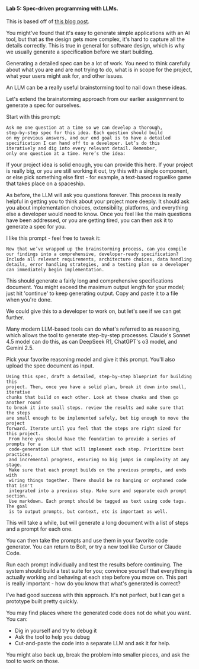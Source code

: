 #### Lab 5: Spec-driven programming with LLMs.

This is based off of [this blog post](https://harper.blog/2025/02/16/my-llm-codegen-workflow-atm/).

You might've found that it's easy to generate simple applications with
an AI tool, but that as the design gets more complex, it's hard to capture 
all the details correctly. This is true in general for software design,
which is why we usually generate a specification before we start
building.

Generating a detailed spec can be a lot of work. You need to
think carefully about what you are and are not trying to do, what is in scope
for the project, what your users might ask for, and other issues.

An LLM can be a really useful brainstorming tool to nail down these ideas.

Let's extend the brainstorming approach from our earlier assignmnent to generate
a spec for ourselves.

Start with this prompt:

```
Ask me one question at a time so we can develop a thorough,
step-by-step spec for this idea. Each question should build
on my previous answers, and our end goal is to have a detailed
specification I can hand off to a developer. Let’s do this
iteratively and dig into every relevant detail. Remember,
only one question at a time. Here’s the idea:
```

If your project idea is solid enough, you can provide this here. If your project is
really big, or you are still working it out, try this with a single
component, or else pick something else first - for example, a
text-based roguelike game that takes place on a spaceship.

As before, the LLM will ask you questions forever. This process is
really helpful in getting you to think about your project more deeply.
It should ask you about implementation choices, extensibility, platforms, and
everything else a developer would need to know. Once you feel like the main
questions have been addressed, or you are getting tired, you can then
ask it to generate a spec for you.

I like this prompt - feel free to tweak it:

```
Now that we’ve wrapped up the brainstorming process, can you compile
our findings into a comprehensive, developer-ready specification?
Include all relevant requirements, architecture choices, data handling
details, error handling strategies, and a testing plan so a developer
can immediately begin implementation.
```

This should generate a fairly long and comprehensive specifications document. You
might exceed the maximum output length for your model; just hit 'continue' to
keep generating output. Copy and paste it to a file when you're done.

We could give this to a developer to work on, but let's see if we can get further.

Many modern LLM-based tools can do what's referred to as reasoning, which allows
the tool to generate step-by-step processes. Claude's Sonnet 4.5 model can do this,
as can DeepSeek R1, ChatGPT's o3 model, and Gemini 2.5.

Pick your favorite reasoning model and give it this prompt. You'll also upload
the spec document as input.

```
Using this spec, draft a detailed, step-by-step blueprint for building this
project. Then, once you have a solid plan, break it down into small, iterative
chunks that build on each other. Look at these chunks and then go another round
to break it into small steps. review the results and make sure that the steps
are small enough to be implemented safely, but big enough to move the project
forward. Iterate until you feel that the steps are right sized for this project.
 From here you should have the foundation to provide a series of prompts for a
 code-generation LLM that will implement each step. Prioritize best practices,
 and incremental progress, ensuring no big jumps in complexity at any stage.
 Make sure that each prompt builds on the previous prompts, and ends with
 wiring things together. There should be no hanging or orphaned code that isn't
 integrated into a previous step. Make sure and separate each prompt section.
 Use markdown. Each prompt should be tagged as text using code tags. The goal
 is to output prompts, but context, etc is important as well.
```

 This will take a while, but will generate a long document with a list of steps and a
 prompt for each one.

 You can then take the prompts and use them in your favorite code generator.
 You can return to Bolt, or try a new tool like Cursor or Claude Code.

 Run each prompt individually and test the results before continuing. The system should
 build a test suite for you; convince yourself that everything is actually
 working and behaving at each step before you move on. This part is really 
important - how do you know that what's generated is correct?

 I've had good success with this approach. It's not perfect, but I can get a prototype
 built pretty quickly.

 You may find places where the generated code does not do what you want. You can:
 - Dig in yourself and try to debug it
 - Ask the tool to help you debug
 - Cut-and-paste the code into a separate LLM and ask it for help.

You might also back up, break the problem into
smaller pieces, and ask the tool to work on those.